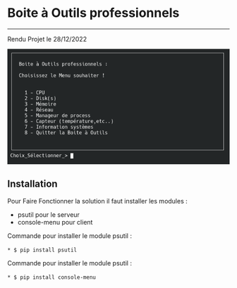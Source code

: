 # Boite à Outils professionnels 
------------

Rendu Projet le 28/12/2022

![alt tag](https://github.com/Morzomb/Rendu_prog_linux/blob/main/main.png)

Installation
------------

Pour Faire Fonctionner la solution il faut installer les modules :

 - psutil pour le serveur 
 - console-menu pour client

Commande pour installer le module psutil :

  `* $ pip install psutil`

Commande pour installer le module psutil :

  `* $ pip install console-menu`


